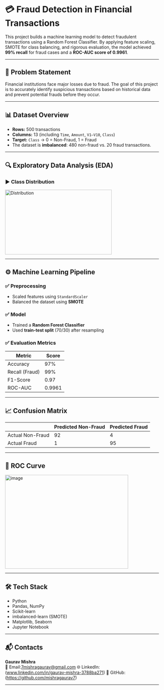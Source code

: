 # 💳 Fraud Detection in Financial Transactions

This project builds a machine learning model to detect fraudulent transactions using a Random Forest Classifier. By applying feature scaling, SMOTE for class balancing, and rigorous evaluation, the model achieved **99% recall** for fraud cases and a **ROC-AUC score of 0.9961**.

---

## 📌 Problem Statement

Financial institutions face major losses due to fraud. The goal of this project is to accurately identify suspicious transactions based on historical data and prevent potential frauds before they occur.

---

## 📊 Dataset Overview

- **Rows:** 500 transactions  
- **Columns:** 13 (including `Time`, `Amount`, `V1–V10`, `Class`)  
- **Target:** `Class` → 0 = Non-Fraud, 1 = Fraud  
- The dataset is **imbalanced**: 480 non-fraud vs. 20 fraud transactions.

---

## 🔍 Exploratory Data Analysis (EDA)

### ▶️ Class Distribution

<img width="349" height="212" alt="Distribution" src="https://github.com/user-attachments/assets/5169ef0c-b955-427a-ba8f-a71824654a47" />

---

## ⚙️ Machine Learning Pipeline

### ✅ Preprocessing
- Scaled features using `StandardScaler`
- Balanced the dataset using **SMOTE**

### ✅ Model
- Trained a **Random Forest Classifier**
- Used **train-test split** (70/30) after resampling

### ✅ Evaluation Metrics
| Metric        | Score |
|---------------|-------|
| Accuracy      | 97%   |
| Recall (Fraud)| 99%   |
| F1-Score      | 0.97  |
| ROC-AUC       | 0.9961|

---

## 📈 Confusion Matrix

|               | Predicted Non-Fraud | Predicted Fraud |
|---------------|---------------------|-----------------|
| Actual Non-Fraud | 92                  | 4               |
| Actual Fraud      | 1                   | 95              |

---

## 🧠 ROC Curve

<img width="403" height="307" alt="image" src="https://github.com/user-attachments/assets/e194faae-6fcf-4fea-9a6c-4de7e2dee8f1" />

---

## 🛠️ Tech Stack

- Python
- Pandas, NumPy
- Scikit-learn
- imbalanced-learn (SMOTE)
- Matplotlib, Seaborn
- Jupyter Notebook

---

## 📬 Contacts 

**Gaurav Mishra**  
📧 Email:7mishragaurav@gmail.com
🌐 LinkedIn: (www.linkedin.com/in/gaurav-mishra-3788ba271)
🐙 GitHub: (https://github.com/mishragaurav7)

---




